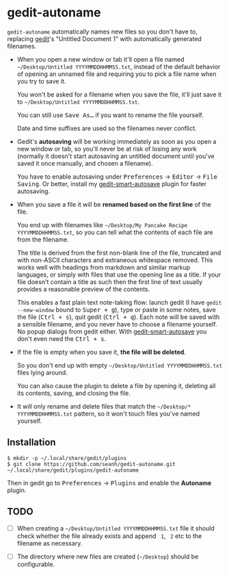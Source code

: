 gedit-autoname
=============

`gedit-autoname` automatically names new files so you don't have to, replacing
[gedit](https://wiki.gnome.org/Apps/Gedit)'s "Untitled Document 1" with automatically generated filenames.

* When you open a new window or tab it'll open a file named
  `~/Desktop/Untitled YYYYMMDDHHMMSS.txt`,
  instead of the default behavior of opening an unnamed file and requiring you
  to pick a file name when you try to save it.

  You won't be asked for a filename when you save the file, it'll just save it to
  `~/Desktop/Untitled YYYYMMDDHHMMSS.txt`.

  You can still use <kbd>Save As…</kbd> if you want to rename the file yourself.

  Date and time suffixes are used so the filenames never conflict.

* Gedit's **autosaving** will be working immediately as soon as you open a new
  window or tab, so you'll never be at risk of losing any work (normally it
  doesn't start autosaving an untitled document until you've saved it once
  manually, and chosen a filename).

  You have to enable autosaving under <kbd>Preferences</kbd> → <kbd>Editor</kbd> → <kbd>File Saving</kbd>.
  Or better, install my [gedit-smart-autosave](https://github.com/seanh/gedit-smart-autosave/) plugin for
  faster autosaving.
  
* When you save a file it will be **renamed based on the first line** of the file.

  You end up with filenames like `~/Desktop/My Pancake Recipe YYYYMMDDHHMMSS.txt`,
  so you can tell what the contents of each file are from the filename.

  The title is derived from the first non-blank line of the file, truncated and
  with non-ASCII characters and extraneous whitespace removed. This works well
  with headings from markdown and similar markup languages, or simply with
  files that use the opening line as a title. If your file doesn't contain a
  title as such then the first line of text usually provides a reasonable
  preview of the contents.

  This enables a fast plain text note-taking flow: launch gedit
  (I have `gedit --new-window` bound to <kbd><kbd>Super</kbd> + <kbd>g</kbd></kbd>),
  type or paste in some notes, save the file (<kbd><kbd>Ctrl</kbd> + <kbd>s</kbd></kbd>),
  quit gedit (<kbd><kbd>Ctrl</kbd> + <kbd>q</kbd></kbd>). Each note will be
  saved with a sensible filename, and you never have to choose a filename
  yourself. No popup dialogs from gedit either.
  With [gedit-smart-autosave](https://github.com/seanh/gedit-smart-autosave/)
  you don't even need the <kbd><kbd>Ctrl</kbd> + <kbd>s</kbd></kbd>.

* If the file is empty when you save it, **the file will be deleted**.

  So you don't end up with empty `~/Desktop/Untitled YYYYMMDDHHMMSS.txt`
  files lying around.

  You can also cause the plugin to delete a file by opening it, deleting all
  its contents, saving, and closing the file.

* It will only rename and delete files that match the
  `~/Desktop/* YYYYMMDDHHMMSS.txt` pattern, so it won't touch files you've
  named yourself.


Installation
------------

```shellsession
$ mkdir -p ~/.local/share/gedit/plugins
$ git clone https://github.com/seanh/gedit-autoname.git ~/.local/share/gedit/plugins/gedit-autoname
```

Then in gedit go to <kbd>Preferences</kbd> → <kbd>Plugins</kbd> and enable the **Autoname** plugin.


TODO
----

- [ ] When creating a `~/Desktop/Untitled YYYYMMDDHHMMSS.txt`
  file it should check whether the file already exists and append ` 1`, ` 2`
  etc to the filename as necessary.

- [ ] The directory where new files are created (`~/Desktop`) should be configurable.

